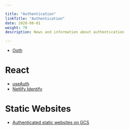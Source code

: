 ```yaml
---

title: "Authentication"  
linkTitle: "Authentication"  
date: 2020-08-01  
weight: 70  
description: News and information about authentication

---
```


* [Ooth](https://nmaro.github.io/ooth/)

# React

*   [useAuth](https://github.com/Swizec/useAuth)
*   [Netlify Identify](https://github.com/sw-yx/jamstack-hackathon-starter/)

# Static Websites

*   [Authenticated static websites on GCS](https://medium.com/@robwitoff/authenticated-static-sites-on-gcs-2013bf549679)
